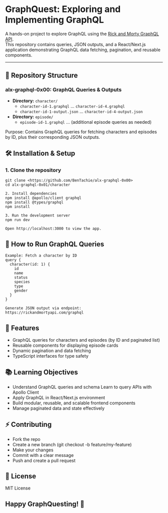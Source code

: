 # GraphQuest: Exploring and Implementing GraphQL

A hands-on project to explore GraphQL using the [Rick and Morty GraphQL API](https://rickandmortyapi.com/graphql).  
This repository contains queries, JSON outputs, and a React/Next.js application demonstrating GraphQL data fetching, pagination, and reusable components.

---

## 📁 Repository Structure

### alx-graphql-0x00: GraphQL Queries & Outputs
- **Directory:** `character/`  
  - `character-id-1.graphql` … `character-id-4.graphql`  
  - `character-id-1-output.json` … `character-id-4-output.json`
- **Directory:** `episode/`  
  - `episode-id-1.graphql` … (additional episode queries as needed)
  
Purpose: Contains GraphQL queries for fetching characters and episodes by ID, plus their corresponding JSON outputs.


## 🛠 Installation & Setup

### 1. Clone the repository
```
git clone <https://github.com/BenTachie/alx-graphql-0x00>
cd alx-graphql-0x01/character

2. Install dependencies
npm install @apollo/client graphql
npm install @types/graphql
npm install

3. Run the development server
npm run dev

Open http://localhost:3000 to view the app.
```

## 📜 How to Run GraphQL Queries
```
Example: Fetch a character by ID
query {
  character(id: 1) {
    id
    name
    status
    species
    type
    gender
  }
}

Generate JSON output via endpoint:
https://rickandmortyapi.com/graphql
```
## 🚀 Features
- GraphQL queries for characters and episodes (by ID and paginated list)
- Reusable components for displaying episode cards
- Dynamic pagination and data fetching
- TypeScript interfaces for type safety

## 📚 Learning Objectives

- Understand GraphQL queries and schema
Learn to query APIs with Apollo Client
- Apply GraphQL in React/Next.js environment
- Build modular, reusable, and scalable frontend components
- Manage paginated data and state effectively

## ⚡ Contributing

- Fork the repo
- Create a new branch (git checkout -b feature/my-feature)
- Make your changes
- Commit with a clear message
- Push and create a pull request

## 📄 License
MIT License

## Happy GraphQuesting! 🚀

